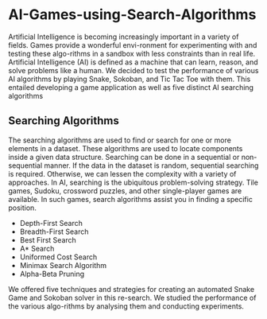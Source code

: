 # AI-Games-using-Search-Algorithms
Artificial Intelligence is becoming increasingly important in a variety of fields. Games provide a wonderful envi-ronment for experimenting with and testing these algo-rithms in a sandbox with less constraints than in real life. Artificial Intelligence (AI) is defined as a machine that can learn, reason, and solve problems like a human. We decided to test the performance of various AI algorithms by playing Snake, Sokoban, and Tic Tac Toe with them. This entailed developing a game application as well as five distinct AI searching algorithms

## Searching Algorithms
The searching algorithms are used to find or search for one or more elements in a dataset. These algorithms are used to locate components inside a given data structure. Searching can be done in a sequential or non-sequential manner. If the data in the dataset is random, sequential searching is required. Otherwise, we can lessen the complexity with a variety of approaches. In AI, searching is the ubiquitous problem-solving strategy. Tile games, Sudoku, crossword puzzles, and other single-player games are available. In such games, search algorithms assist you in finding a specific position.
<ul>
  <li>Depth-First Search</li>
  <li>Breadth-First Search</li>
  <li>Best First Search</li>  
  <li>A* Search</li>
  <li>Uniformed Cost Search</li>  
  <li>Minimax Search Algorithm</li>
  <li>Alpha-Beta Pruning</li>
</ul>  
  
We offered five techniques and strategies for creating an automated Snake Game and Sokoban solver in this re-search. We studied the performance of the various algo-rithms by analysing them and conducting experiments. 
